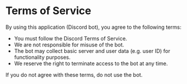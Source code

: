 # Terms of Service

By using this application (Discord bot), you agree to the following terms:

- You must follow the Discord Terms of Service.
- We are not responsible for misuse of the bot.
- The bot may collect basic server and user data (e.g. user ID) for functionality purposes.
- We reserve the right to terminate access to the bot at any time.

If you do not agree with these terms, do not use the bot.
